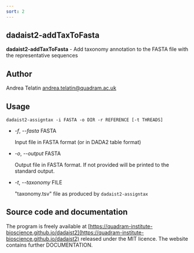 ```yaml
---
sort: 2
---
```

## dadaist2-addTaxToFasta
**dadaist2-addTaxToFasta** - Add taxonomy annotation to the FASTA file with
the representative sequences

## Author
Andrea Telatin <andrea.telatin@quadram.ac.uk>

## Usage
    dadaist2-assigntax -i FASTA -o DIR -r REFERENCE [-t THREADS]

- _-f_, _--fasta_ FASTA

    Input file in FASTA format (or in DADA2 table format)

- _-o_, _--output_ FASTA

    Output file in FASTA format. If not provided will be printed to the standard output.

- _-t_, _--taxonomy_ FILE

    "taxonomy.tsv" file as produced by `dadaist2-assigntax`

## Source code and documentation
The program is freely available at [https://quadram-institute-bioscience.github.io/dadaist2](https://quadram-institute-bioscience.github.io/dadaist2)
released under the MIT licence. The website contains further DOCUMENTATION.

